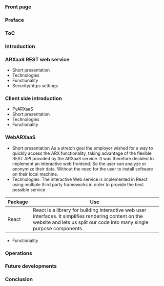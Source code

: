 ### Front page

### Preface

### ToC

### Introduction

### ARXaaS REST web service

- Short presentation
- Technologies
- Functionality
- Security/https settings

### Client side introduction

- PyARXaaS
- Short presentation
- Technologies
- Functionality

### WebARXaaS

- Short presentation
As a stretch goal the employer wished for a way to quickly access the ARX functionality, taking advantage of the flexible REST API   provided by the ARXaaS service. It was therefore decided to implement an interactive web frontend. So the user can analyze or anonymize their data. Without the need for the user to install software on their local machine.
- Technologies:
The interactive Web service is implemented in React using multiple third party frameworks in order to provide the best possible service

| Package     | Use                                                                                                                   |
| ----------  | -----                                                                                                                 |
| React       | React is a library for building interactive web user interfaces. It simplifies rendering content on the website and lets us split our code into many single purpose components.                                                                                  | BootStrap 4 | Open source toolkit for making flexible interfaces adaptable for a wide range of screen sizes including mobile phones. And gives the website a professional looking color scheme.                                                                            |

- Functionality

### Operations

### Future developments

### Conclusion
